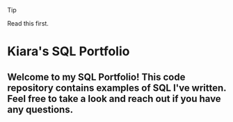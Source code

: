 > [!TIP]
> Read this first. 


# Kiara's SQL Portfolio

## Welcome to my SQL Portfolio! This code repository contains examples of SQL I've written. Feel free to take a look and reach out if you have any questions.
